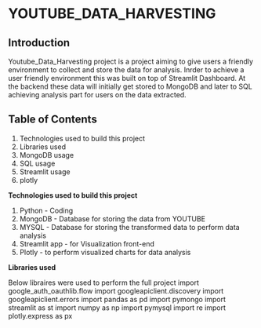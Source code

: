 # **YOUTUBE_DATA_HARVESTING**

## **Introduction**

Youtube_Data_Harvesting project is a project aiming to give users a friendly environment to collect and store the data for analysis. Inrder to achieve a user friendly environment this was built on top of Streamlit Dashboard. At the backend these data will initially get stored to MongoDB and later to SQL achieving analysis part for users on the data extracted.


## **Table of Contents**
   1.  Technologies used to build this project
   2.  Libraries used
   3.  MongoDB usage
   4.  SQL usage
   5.  Streamlit usage
   6.  plotly 


**Technologies used to build this project**
  1. Python - Coding
  2. MongoDB - Database for storing the data from YOUTUBE
  3. MYSQL - Database for storing the transformed data to perform data analysis
  4. Streamlit app - for Visualization front-end
  5. Plotly - to perform visualized charts for data analysis


**Libraries used**

Below libraires were used to perform the full project
import google_auth_oauthlib.flow
import googleapiclient.discovery
import googleapiclient.errors
import pandas as pd
import pymongo
import streamlit as st 
import numpy as np
import pymysql
import re
import plotly.express as px 



